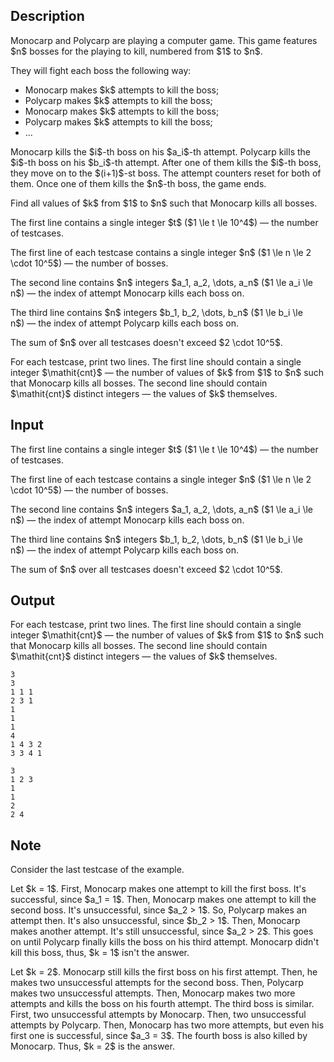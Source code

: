 ## Description

<div><p>Monocarp and Polycarp are playing a computer game. This game features $n$ bosses for the playing to kill, numbered from $1$ to $n$.</p><p>They will fight <span class="tex-font-style-bf">each</span> boss the following way: </p><ul> <li> Monocarp makes $k$ attempts to kill the boss; </li><li> Polycarp makes $k$ attempts to kill the boss; </li><li> Monocarp makes $k$ attempts to kill the boss; </li><li> Polycarp makes $k$ attempts to kill the boss; </li><li> ... </li></ul><p>Monocarp kills the $i$-th boss on <span class="tex-font-style-bf">his</span> $a_i$-th attempt. Polycarp kills the $i$-th boss on <span class="tex-font-style-bf">his</span> $b_i$-th attempt. After one of them kills the $i$-th boss, they move on to the $(i+1)$-st boss. The attempt counters reset for both of them. Once one of them kills the $n$-th boss, the game ends.</p><p>Find all values of $k$ from $1$ to $n$ such that Monocarp kills <span class="tex-font-style-bf">all bosses</span>.</p></div><div class="input-specification"><p>The first line contains a single integer $t$ ($1 \le t \le 10^4$)&nbsp;— the number of testcases.</p><p>The first line of each testcase contains a single integer $n$ ($1 \le n \le 2 \cdot 10^5$)&nbsp;— the number of bosses.</p><p>The second line contains $n$ integers $a_1, a_2, \dots, a_n$ ($1 \le a_i \le n$)&nbsp;— the index of attempt Monocarp kills each boss on.</p><p>The third line contains $n$ integers $b_1, b_2, \dots, b_n$ ($1 \le b_i \le n$)&nbsp;— the index of attempt Polycarp kills each boss on.</p><p>The sum of $n$ over all testcases doesn't exceed $2 \cdot 10^5$.</p></div><div class="output-specification"><p>For each testcase, print two lines. The first line should contain a single integer $\mathit{cnt}$&nbsp;— the number of values of $k$ from $1$ to $n$ such that Monocarp kills <span class="tex-font-style-bf">all bosses</span>. The second line should contain $\mathit{cnt}$ distinct integers&nbsp;— the values of $k$ themselves.</p></div>

## Input

<p>The first line contains a single integer $t$ ($1 \le t \le 10^4$)&nbsp;— the number of testcases.</p><p>The first line of each testcase contains a single integer $n$ ($1 \le n \le 2 \cdot 10^5$)&nbsp;— the number of bosses.</p><p>The second line contains $n$ integers $a_1, a_2, \dots, a_n$ ($1 \le a_i \le n$)&nbsp;— the index of attempt Monocarp kills each boss on.</p><p>The third line contains $n$ integers $b_1, b_2, \dots, b_n$ ($1 \le b_i \le n$)&nbsp;— the index of attempt Polycarp kills each boss on.</p><p>The sum of $n$ over all testcases doesn't exceed $2 \cdot 10^5$.</p>

## Output

<p>For each testcase, print two lines. The first line should contain a single integer $\mathit{cnt}$&nbsp;— the number of values of $k$ from $1$ to $n$ such that Monocarp kills <span class="tex-font-style-bf">all bosses</span>. The second line should contain $\mathit{cnt}$ distinct integers&nbsp;— the values of $k$ themselves.</p>





```input1|2,3,4,8,9,10
3
3
1 1 1
2 3 1
1
1
1
4
1 4 3 2
3 3 4 1
```




```output1
3
1 2 3 
1
1 
2
2 4
```



## Note

<p>Consider the last testcase of the example.</p><p>Let $k = 1$. First, Monocarp makes one attempt to kill the first boss. It's successful, since $a_1 = 1$. Then, Monocarp makes one attempt to kill the second boss. It's unsuccessful, since $a_2 &gt; 1$. So, Polycarp makes an attempt then. It's also unsuccessful, since $b_2 &gt; 1$. Then, Monocarp makes another attempt. It's still unsuccessful, since $a_2 &gt; 2$. This goes on until Polycarp finally kills the boss on his third attempt. Monocarp didn't kill this boss, thus, $k = 1$ isn't the answer.</p><p>Let $k = 2$. Monocarp still kills the first boss on his first attempt. Then, he makes two unsuccessful attempts for the second boss. Then, Polycarp makes two unsuccessful attempts. Then, Monocarp makes two more attempts and kills the boss on his fourth attempt. The third boss is similar. First, two unsuccessful attempts by Monocarp. Then, two unsuccessful attempts by Polycarp. Then, Monocarp has two more attempts, but even his first one is successful, since $a_3 = 3$. The fourth boss is also killed by Monocarp. Thus, $k = 2$ is the answer.</p>
